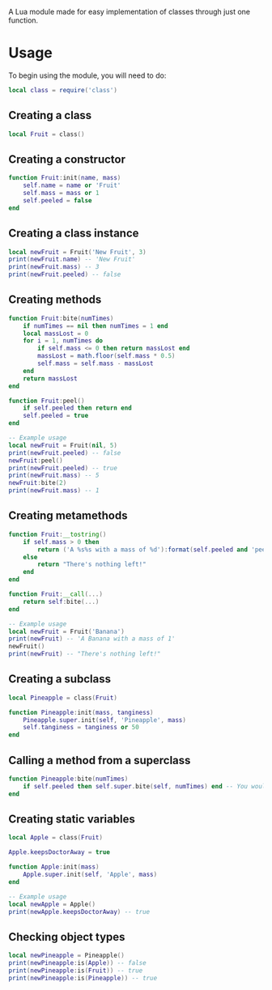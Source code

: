 A Lua module made for easy implementation of classes through just one function.

# Usage
To begin using the module, you will need to do:
```lua
local class = require('class')
```

## Creating a class
```lua
local Fruit = class()
```
## Creating a constructor
```lua
function Fruit:init(name, mass)
	self.name = name or 'Fruit'
	self.mass = mass or 1
	self.peeled = false
end
```
## Creating a class instance
```lua
local newFruit = Fruit('New Fruit', 3)
print(newFruit.name) -- 'New Fruit'
print(newFruit.mass) -- 3
print(newFruit.peeled) -- false
```
## Creating methods
```lua
function Fruit:bite(numTimes)
	if numTimes == nil then numTimes = 1 end
	local massLost = 0
	for i = 1, numTimes do
		if self.mass <= 0 then return massLost end
		massLost = math.floor(self.mass * 0.5)
		self.mass = self.mass - massLost
	end
	return massLost
end

function Fruit:peel()
	if self.peeled then return end
	self.peeled = true
end

-- Example usage
local newFruit = Fruit(nil, 5)
print(newFruit.peeled) -- false
newFruit:peel()
print(newFruit.peeled) -- true
print(newFruit.mass) -- 5
newFruit:bite(2)
print(newFruit.mass) -- 1
```
## Creating metamethods
```lua
function Fruit:__tostring()
	if self.mass > 0 then
		return ('A %s%s with a mass of %d'):format(self.peeled and 'peeled ' or '', self.name, self.mass)
	else 
		return "There's nothing left!"
	end
end

function Fruit:__call(...)
	return self:bite(...)
end

-- Example usage
local newFruit = Fruit('Banana')
print(newFruit) -- 'A Banana with a mass of 1'
newFruit()
print(newFruit) -- "There's nothing left!"
```
## Creating a subclass
```lua
local Pineapple = class(Fruit)

function Pineapple:init(mass, tanginess)
	Pineapple.super.init(self, 'Pineapple', mass)
	self.tanginess = tanginess or 50
end
```
## Calling a method from a superclass
```lua
function Pineapple:bite(numTimes)
	if self.peeled then self.super.bite(self, numTimes) end -- You wouldn't eat a pineapple that isn't peeled, would you?
end
```
## Creating static variables
```lua
local Apple = class(Fruit)

Apple.keepsDoctorAway = true

function Apple:init(mass)
	Apple.super.init(self, 'Apple', mass)
end

-- Example usage
local newApple = Apple()
print(newApple.keepsDoctorAway) -- true
```
## Checking object types
```lua
local newPineapple = Pineapple()
print(newPineapple:is(Apple)) -- false
print(newPineapple:is(Fruit)) -- true
print(newPineapple:is(Pineapple)) -- true
```
